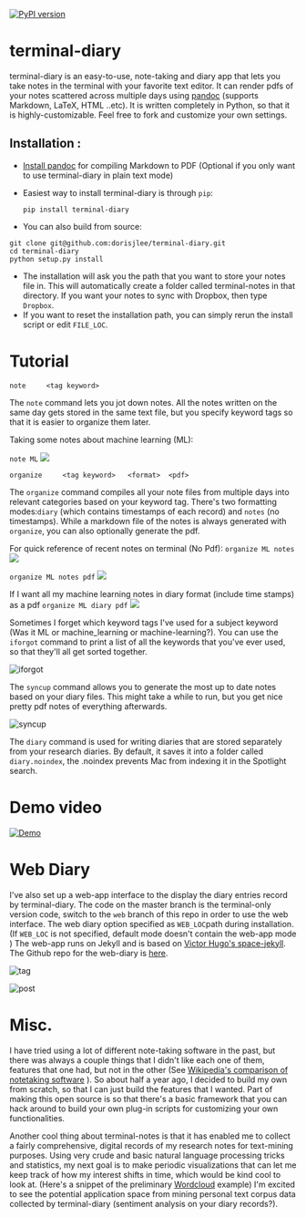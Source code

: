 [![PyPI version](https://badge.fury.io/py/terminal-diary.svg)](https://badge.fury.io/py/terminal-diary)

# terminal-diary
terminal-diary is an easy-to-use, note-taking and diary app that lets you take notes in the terminal with your favorite text editor. It can render pdfs of your notes scattered across multiple days using [pandoc](http://pandoc.org/) (supports Markdown, LaTeX, HTML ..etc). It is written completely in Python, so that it is highly-customizable. Feel free to fork and customize your own settings. 

## Installation : 

- [Install pandoc](http://pandoc.org/installing.html) for compiling Markdown to PDF (Optional if you only want to use terminal-diary in plain text mode)

- Easiest way to install terminal-diary is through ``pip``: 

  ``pip install terminal-diary``

- You can also build from source: 
```
git clone git@github.com:dorisjlee/terminal-diary.git
cd terminal-diary
python setup.py install
```

- The installation will ask you the path that you want to store your notes file in. This will automatically create a folder called terminal-notes in that directory. If you want your notes to sync with Dropbox, then type ``Dropbox``.
- If you want to reset the installation path, you can simply rerun the install script or edit ``FILE_LOC``.

# Tutorial


``note     <tag keyword>  ``

The ``note`` command lets you jot down notes. All the notes written on the same day gets stored in the same text file, but you specify keyword tags so that it is easier to organize them later.

Taking some notes about machine learning (ML):

``note ML``
![](https://raw.githubusercontent.com/dorisjlee/remote/master/terminal-notes-gif/noteML.gif)



``organize     <tag keyword>   <format>  <pdf>``


The ``organize`` command compiles all your note files from multiple days into relevant categories based on your keyword tag. There's two formatting modes:``diary`` (which contains timestamps of each record) and ``notes`` (no timestamps). While a markdown file of the notes is always generated with ``organize``, you can also optionally generate the pdf.

For quick reference of recent notes on terminal (No Pdf):
``organize ML notes``
![](https://raw.githubusercontent.com/dorisjlee/remote/master/terminal-notes-gif/organize_MLnotes.gif)

``organize ML notes pdf``
![](https://raw.githubusercontent.com/dorisjlee/remote/master/terminal-notes-gif/oragnizeMLnotespdf.gif)

If I want all my machine learning notes in diary format (include time stamps) as a pdf
``organize ML diary pdf``
![](https://raw.githubusercontent.com/dorisjlee/remote/master/terminal-notes-gif/organizeMLdiarypdf.gif)


Sometimes I forget which keyword tags I've used for a subject keyword (Was it ML or machine_learning or machine-learning?). You can use the ``iforgot`` command to print a list of all the keywords that you've ever used, so that they'll all get sorted together.

![iforgot](https://raw.githubusercontent.com/dorisjlee/remote/master/terminal-notes-gif/iforgot.gif)



The ``syncup`` command allows you to generate the most up to date notes based on your diary files. This might take a while to run, but you get nice pretty pdf notes of everything afterwards.

![syncup](https://raw.githubusercontent.com/dorisjlee/remote/master/terminal-notes-gif/syncup.gif)

The ``diary`` command is used for writing diaries that are stored separately from  your research diaries. By default, it saves it into a folder called ``diary.noindex``, the .noindex prevents Mac from indexing it in the Spotlight search.


# Demo video

[![Demo](https://raw.githubusercontent.com/dorisjlee/remote/master/video_pic.png)](https://www.youtube.com/watch?v=25FKbVKnii0)





# Web Diary

I've also set up a web-app interface to the display the diary entries record by terminal-diary. The code on the master branch is the terminal-only version code, switch to the ``web`` branch of this repo in order to use the web interface. The web diary option specified as ``WEB_LOC``path during installation. (If ``WEB_LOC`` is not specified, default mode doesn't contain the web-app mode ) The web-app runs on Jekyll and is based on [Victor Hugo's space-jekyll](https://github.com/victorvoid/space-jekyll-template). The Github repo for the web-diary is [here](git@github.com:dorisjlee/web_diary.git).

![tag](https://raw.githubusercontent.com/dorisjlee/remote/master/web-diary-img/tags.png)

![post](https://raw.githubusercontent.com/dorisjlee/remote/master/web-diary-img/post.png)

# Misc. 

I have tried using a lot of different note-taking software in the past, but there was always a couple things that I didn't like each one of them, features that one had, but not in the other (See [Wikipedia's comparison of notetaking software](https://en.wikipedia.org/wiki/Comparison_of_notetaking_software) ). So about half a year ago, I decided to build my own from scratch, so that I can just build the features that I wanted. Part of making this open source is so that there's a basic framework that you can hack around to build your own plug-in scripts for customizing your own functionalities. 

Another cool thing about terminal-notes is that it has enabled me to collect a fairly comprehensive, digital records of my research notes for text-mining purposes. Using very crude and basic natural language processing tricks and statistics, my next goal is to make periodic visualizations that can let me keep track of how my interest shifts in time, which would be kind cool to look at. (Here's a snippet of the preliminary [Wordcloud](http://goo.gl/94u3xO) example) I'm excited to see the potential application space from mining personal text corpus data collected by terminal-diary (sentiment analysis on your diary records?). 

